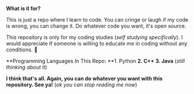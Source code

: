 **What is it for?**

This is just a repo where I learn to code. You can cringe or laugh if my code is wrong, you can change it. Do whatever code you want, it's open source.

This repository is only for my coding studies (*self studying specifically*). I would appreciate if someone is willing to educate me in coding without any conditions. :slightly_smiling_face:

**Programming Languages In This Repo:
**1. Python
**2. C++
3. Java** (*still thinking about it*)

**I think that's all. Again, you can do whatever you want with this repository. See ya!** (*ok you can stop reading me now*)
